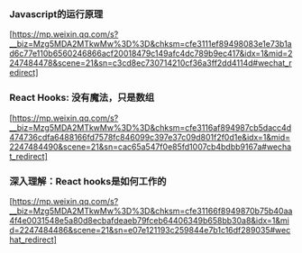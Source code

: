### Javascript的运行原理
[https://mp.weixin.qq.com/s?__biz=Mzg5MDA2MTkwMw%3D%3D&chksm=cfe3111ef89498083e1e73b1ad6c77e110b6560246866acf20018479c149afc4dc789b9ec417&idx=1&mid=2247484478&scene=21&sn=c3cd8ec730714210cf36a3ff2dd4114d#wechat_redirect]

### React Hooks: 没有魔法，只是数组
[https://mp.weixin.qq.com/s?__biz=Mzg5MDA2MTkwMw%3D%3D&chksm=cfe3116af894987cb5dacc4d474736cdfa6488166fd7578fc846099c397e37c09d801f2f0d1e&idx=1&mid=2247484490&scene=21&sn=cac65a547f0e85fd1007cb4bdbb9167a#wechat_redirect]

### 深入理解：React hooks是如何工作的
[https://mp.weixin.qq.com/s?__biz=Mzg5MDA2MTkwMw%3D%3D&chksm=cfe31166f8949870b75b40aa4f4e0031548e5a80d8ecbafdeaeb79fceb64406349b658bb30a8&idx=1&mid=2247484486&scene=21&sn=e07e121193c259844e7b1c16df289035#wechat_redirect]